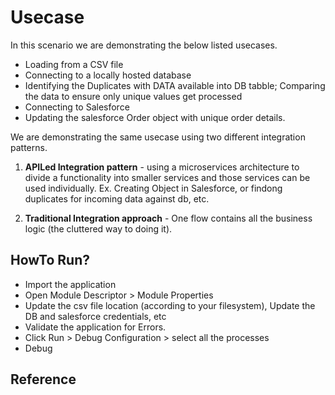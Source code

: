 # Usecase
In this scenario we are demonstrating the below listed usecases.

 - Loading from a CSV file
 - Connecting to a locally hosted database
 - Identifying the Duplicates with DATA available into DB tabble; Comparing the data to ensure only unique values get processed
 - Connecting to Salesforce
 - Updating the salesforce Order object with unique order details.
 
We are demonstrating the same usecase using two different integration patterns. 
1. **APILed Integration pattern** - using a microservices architecture to divide a functionality into smaller services and those services can be used individually. Ex. Creating Object in Salesforce, or findong duplicates for incoming data against db, etc.

2. **Traditional Integration approach** - One flow contains all the business logic (the cluttered way to doing it). 


 
## HowTo Run?
  - Import the application
  - Open Module Descriptor > Module Properties
  - Update the csv file location (according to your filesystem), Update the DB and salesforce credentials, etc
  - Validate the application for Errors.
  - Click Run > Debug Configuration > select all the processes
  - Debug

## Reference
